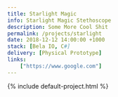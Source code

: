 ```yaml
---
title: Starlight Magic
info: Starlight Magic Stethoscope
description: Some More Cool Shit
permalink: /projects/starlight
date: 2018-12-12 14:00:00 +1000
stack: [Bela IO, C#]
delivery: [Physical Prototype]
links:
    ["https://www.google.com"]
---
```


{% include default-project.html %}